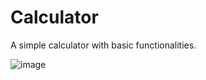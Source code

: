 # Calculator

A simple calculator with basic functionalities.

![image](https://user-images.githubusercontent.com/61834075/120474147-7858ef00-c3c5-11eb-99a0-1d45fd42dc6f.png)
